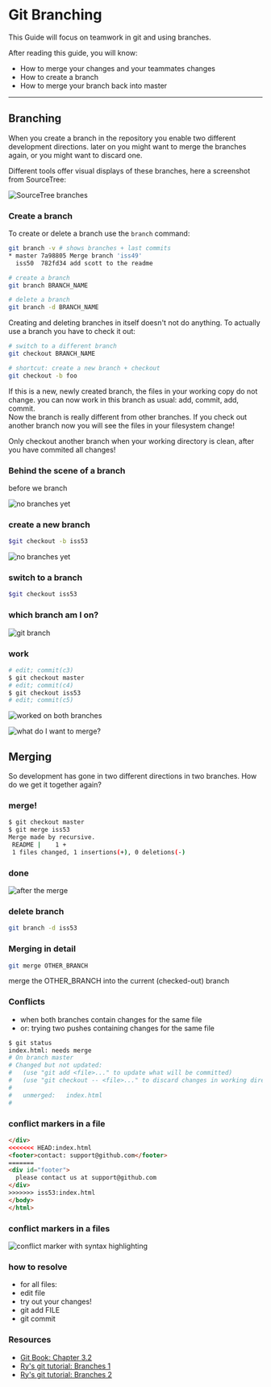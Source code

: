 Git Branching
=============

This Guide will focus on teamwork in git 
and using branches.

After reading this guide, you will know:

* How to merge your changes and your teammates changes
* How to create a branch
* How to merge your branch back into master

----------------------------------------------------------------

Branching 
---------

When you create a branch in the repository you enable two
different development directions.  later on you might want to
merge the branches again, or you might want to discard one.

Different tools offer visual displays of these branches,
here a screenshot from SourceTree:

![SourceTree branches](images/source-tree-branches.png)

### Create a branch

To create or delete a branch use the `branch` command:

``` sh
git branch -v # shows branches + last commits
* master 7a98805 Merge branch 'iss49'
  iss50  782fd34 add scott to the readme

# create a branch 
git branch BRANCH_NAME

# delete a branch
git branch -d BRANCH_NAME
```

Creating and deleting branches in itself doesn't not do anything.
To actually use a branch you have to check it out:

``` sh
# switch to a different branch
git checkout BRANCH_NAME

# shortcut: create a new branch + checkout
git checkout -b foo
```

If this is a new, newly created branch, the files in your
working copy do not change.  you can now work in this
branch as usual: add, commit, add, commit.  
Now the branch is really different from other branches.
If you check out another branch now you will see the
files in your filesystem change!

Only checkout another branch when your working directory is clean,
after you have commited all changes!

### Behind the scene of a branch

before we branch

![no branches yet](images/branch-and-merge-0.svg)

### create a new branch 

``` sh
$git checkout -b iss53
```

![no branches yet](images/branch-and-merge-1.svg) 

### switch to a branch

``` sh
$git checkout iss53
```

### which branch am I on?

![git branch](images/git-branch.png)

### work

``` sh
# edit; commit(c3)
$ git checkout master 
# edit; commit(c4)
$ git checkout iss53
# edit; commit(c5)
```

![worked on both branches](images/branch-and-merge-3.svg)

![what do I want to merge?](images/branch-and-merge-4.svg)


Merging
-------

So development has gone in two different directions in two branches.
How do we get it together again? 


### merge!

``` sh
$ git checkout master
$ git merge iss53
Merge made by recursive.
 README |    1 +
 1 files changed, 1 insertions(+), 0 deletions(-)
```

### done
![after the merge](images/branch-and-merge-5.svg)

### delete branch
``` sh
git branch -d iss53
```


### Merging in detail

``` sh
git merge OTHER_BRANCH
```

merge the OTHER_BRANCH into the current (checked-out) branch

### Conflicts

* when both branches contain changes for the same file
* or: trying two pushes containing changes for the same file

``` sh
$ git status
index.html: needs merge
# On branch master
# Changed but not updated:
#   (use "git add <file>..." to update what will be committed)
#   (use "git checkout -- <file>..." to discard changes in working directory)
#
#   unmerged:   index.html
#
```

### conflict markers in a file

``` html
</div>
<<<<<<< HEAD:index.html
<footer>contact: support@github.com</footer>
=======
<div id="footer">
  please contact us at support@github.com
</div>
>>>>>>> iss53:index.html
</body>
</html>
```

### conflict markers in a files

![conflict marker with syntax highlighting](images/conflict-markers.png)
### how to resolve
* for all files:
* edit file
* try out your changes!
* git add FILE
* git commit

### Resources 

* [Git Book: Chapter 3.2](http://git-scm.com/book/en/Git-Branching-Basic-Branching-and-Merging)
* [Ry's git tutorial: Branches 1](http://rypress.com/tutorials/git/branches-1.html)
* [Ry's git tutorial: Branches 2](http://rypress.com/tutorials/git/branches-2.html)

